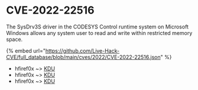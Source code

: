 # CVE-2022-22516

The SysDrv3S driver in the CODESYS Control runtime system on Microsoft Windows allows any system user to read and write within restricted memory space.

{% embed url="https://github.com/Live-Hack-CVE/full_database/blob/main/cves/2022/CVE-2022-22516.json" %}


* hfiref0x ~> [KDU](https://www.alice-snow.ru/2022/database/cve-2022-22516/kdu-hfiref0x)
* hfiref0x ~> [KDU](https://www.alice-snow.ru/2022/database/cve-2022-22516/kdu-hfiref0x)
* hfiref0x ~> [KDU](https://www.alice-snow.ru/2022/database/cve-2022-22516/kdu-hfiref0x)